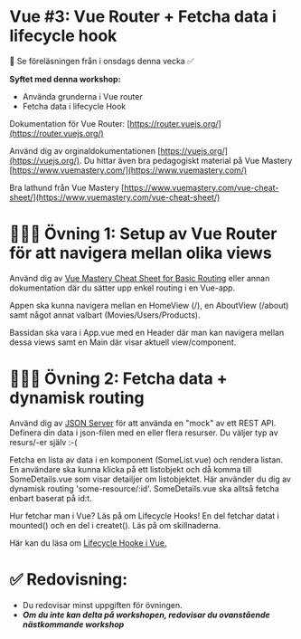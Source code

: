 
# Vue #3: Vue Router + Fetcha data i lifecycle hook

👋 Se föreläsningen från i onsdags denna vecka  ✅ 

**Syftet med denna workshop:** 

* Använda grunderna i Vue router 
* Fetcha data i lifecycle Hook

Dokumentation för Vue Router: [https://router.vuejs.org/](https://router.vuejs.org/)

Använd dig av orginaldokumentationen [https://vuejs.org/](https://vuejs.org/). Du hittar även bra pedagogiskt material på Vue Mastery [https://www.vuemastery.com/](https://www.vuemastery.com/)

Bra lathund från Vue Mastery [https://www.vuemastery.com/vue-cheat-sheet/](https://www.vuemastery.com/vue-cheat-sheet/)


# 👩🏽‍💻 Övning 1: Setup av Vue Router för att navigera mellan olika views

Använd dig av [Vue Mastery Cheat Sheet for Basic Routing](https://storage.googleapis.com/vue-mastery.appspot.com/flamelink/media/Vue-Router-Cheat-Sheet.pdf?GoogleAccessId=firebase-adminsdk-jyioc%40vue-mastery.iam.gserviceaccount.com&Expires=16725225600&Signature=sQMP0BSwCpYgLovvlojzWUBxRG3QGnq6qwcFfAeT4h3mFKSh%2B38P5oSUnxDKdsCxsgGnsHaOUqapaEw%2FukuXSCf6H6jA4Pb14ajGWTISWxP2E6VaKfTQ9jz8B4AY0GiFJlIrEE1x3njfQgF7IoUMaeJdddFU3ZJ3CNiuvcvk5IM0DKDFU0exMK0xJZIqnUtb9iWbihcJrZaY5hb4JBiGzooDX%2BgXzaUZzIINNsHyrVRk%2FMKWCGlezR%2FIewZ1YXIiGT5RPau6kGK%2BxTs7K3Rgf2%2Bcm%2BYkyfz3Ai87gfM%2BoKY5m%2FDq8sn7%2BsdMoquHP2NWncox8sR1mogWAEM8uzJDbQ%3D%3D) eller annan dokumentation där du sätter upp enkel routing i en Vue-app. 

Appen ska kunna navigera mellan en HomeView (/), en AboutView (/about) samt något annat valbart (Movies/Users/Products). 

Bassidan ska vara i App.vue med en Header där man kan navigera mellan dessa views samt en Main där <router-view/> visar aktuell view/component.

# 👩🏽‍💻 Övning 2: Fetcha data + dynamisk routing

Använd dig av [JSON Server](https://github.com/typicode/json-server) för att använda en "mock" av ett REST API. Definera din data i json-filen med en eller flera resurser. Du väljer typ av resurs/-er själv :-(

Fetcha en lista av data i en komponent (SomeList.vue) och rendera listan. En användare ska kunna klicka på ett listobjekt och då komma till SomeDetails.vue som visar detailjer om listobjektet. Här använder du dig av dynamisk routing 'some-resource/:id'. SomeDetails.vue ska alltså fetcha enbart baserat på id:t.

Hur fetchar man i Vue? Läs på om Lifecycle Hooks! En del fetchar datat i mounted() och en del i createt(). Läs på om skillnaderna.

Här kan du läsa om [Lifecycle Hooke i Vue.](https://vuejs.org/guide/essentials/lifecycle.html)



# ✅ Redovisning:
* Du redovisar minst uppgiften för övningen. 
* ***Om du inte kan delta på workshopen, redovisar du ovanstående nästkommande workshop***







